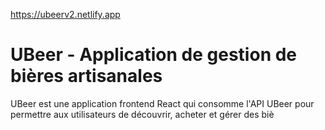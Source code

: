 
https://ubeerv2.netlify.app



# UBeer - Application de gestion de bières artisanales

UBeer est une application frontend React qui consomme l'API UBeer pour permettre aux utilisateurs de découvrir, acheter et gérer des biè
